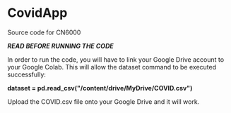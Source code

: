 # CovidApp
Source code for CN6000

***READ BEFORE RUNNING THE CODE***

In order to run the code, you will have to link your Google Drive account to your Google Colab.
This will allow the dataset command to be executed successfully:

**dataset = pd.read_csv("/content/drive/MyDrive/COVID.csv")**

Upload the COVID.csv file onto your Google Drive and it will work.
